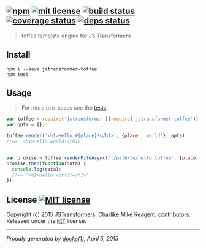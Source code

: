 ## [![npm][npmjs-img]][npmjs-url] [![mit license][license-img]][license-url] [![build status][travis-img]][travis-url] [![coverage status][coveralls-img]][coveralls-url] [![deps status][daviddm-img]][daviddm-url]

> toffee template engine for JS Transformers

## Install
```
npm i --save jstransformer-toffee
npm test
```


## Usage
> For more use-cases see the [tests](./test/index.js)

```js
var toffee = require('jstransformer')(require('jstransformer-toffee'));
var opts = {};

toffee.render('<h1>Hello #{place}!</h1>', {place: 'world'}, opts);
//=> '<h1>Hello world!</h1>'


var promise = toffee.renderFileAsync('./path/to/hello.toffee', {place: 'world'});
promise.then(function(data) {
  console.log(data);
  //=> '<h1>Hello world!</h1>'
});
```


## License [![MIT license][license-img]][license-url]
Copyright (c) 2015 [JSTransformers][jstransformers-url], [Charlike Mike Reagent][contrib-more], [contributors][contrib-graf].  
Released under the [`MIT`][license-url] license.


[jstransformers-url]: https://github.com/jstransformers

[npmjs-url]: http://npm.im/jstransformer-toffee
[npmjs-img]: https://img.shields.io/npm/v/jstransformer-toffee.svg?style=flat&label=jstransformer-toffee

[coveralls-url]: https://coveralls.io/r/jstransformers/jstransformer-toffee?branch=master
[coveralls-img]: https://img.shields.io/coveralls/jstransformers/jstransformer-toffee.svg?style=flat

[license-url]: https://github.com/jstransformers/jstransformer-toffee/blob/master/license.md
[license-img]: https://img.shields.io/badge/license-MIT-blue.svg?style=flat

[travis-url]: https://travis-ci.org/jstransformers/jstransformer-toffee
[travis-img]: https://img.shields.io/travis/jstransformers/jstransformer-toffee.svg?style=flat

[daviddm-url]: https://david-dm.org/jstransformers/jstransformer-toffee
[daviddm-img]: https://img.shields.io/david/jstransformers/jstransformer-toffee.svg?style=flat

[author-gratipay]: https://gratipay.com/tunnckoCore
[author-twitter]: https://twitter.com/tunnckoCore
[author-github]: https://github.com/tunnckoCore
[author-npmjs]: https://npmjs.org/~tunnckocore

[contrib-more]: http://j.mp/1stW47C
[contrib-graf]: https://github.com/jstransformers/jstransformer-toffee/graphs/contributors

***

_Proudly generated by [docks(1)](https://github.com/tunnckoCore), April 5, 2015_